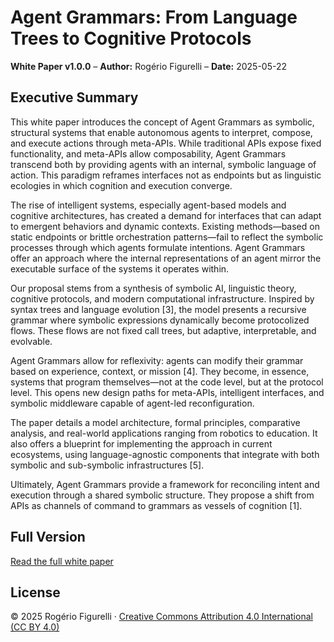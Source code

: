 # Agent Grammars: From Language Trees to Cognitive Protocols

**White Paper v1.0.0** – **Author:** Rogério Figurelli – **Date:** 2025-05-22

## Executive Summary

This white paper introduces the concept of Agent Grammars as symbolic, structural systems that enable autonomous agents to interpret, compose, and execute actions through meta-APIs. While traditional APIs expose fixed functionality, and meta-APIs allow composability, Agent Grammars transcend both by providing agents with an internal, symbolic language of action. This paradigm reframes interfaces not as endpoints but as linguistic ecologies in which cognition and execution converge.

The rise of intelligent systems, especially agent-based models and cognitive architectures, has created a demand for interfaces that can adapt to emergent behaviors and dynamic contexts. Existing methods—based on static endpoints or brittle orchestration patterns—fail to reflect the symbolic processes through which agents formulate intentions. Agent Grammars offer an approach where the internal representations of an agent mirror the executable surface of the systems it operates within.

Our proposal stems from a synthesis of symbolic AI, linguistic theory, cognitive protocols, and modern computational infrastructure. Inspired by syntax trees and language evolution [3], the model presents a recursive grammar where symbolic expressions dynamically become protocolized flows. These flows are not fixed call trees, but adaptive, interpretable, and evolvable.

Agent Grammars allow for reflexivity: agents can modify their grammar based on experience, context, or mission [4]. They become, in essence, systems that program themselves—not at the code level, but at the protocol level. This opens new design paths for meta-APIs, intelligent interfaces, and symbolic middleware capable of agent-led reconfiguration.

The paper details a model architecture, formal principles, comparative analysis, and real-world applications ranging from robotics to education. It also offers a blueprint for implementing the approach in current ecosystems, using language-agnostic components that integrate with both symbolic and sub-symbolic infrastructures [5].

Ultimately, Agent Grammars provide a framework for reconciling intent and execution through a shared symbolic structure. They propose a shift from APIs as channels of command to grammars as vessels of cognition [1].

## Full Version

[Read the full white paper](https://github.com/rfigurelli/Agent-Grammars/blob/main/Agent_Grammars_White_Paper_v1_0.md)

## License

© 2025 Rogério Figurelli · [Creative Commons Attribution 4.0 International (CC BY 4.0)](https://creativecommons.org/licenses/by/4.0/)
